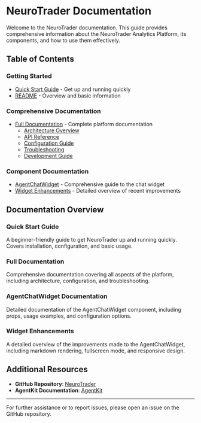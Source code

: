 # NeuroTrader Documentation

Welcome to the NeuroTrader documentation. This guide provides comprehensive information about the NeuroTrader Analytics Platform, its components, and how to use them effectively.

## Table of Contents

### Getting Started
- [Quick Start Guide](./QUICKSTART.md) - Get up and running quickly
- [README](../README.md) - Overview and basic information

### Comprehensive Documentation
- [Full Documentation](./DOCUMENTATION.md) - Complete platform documentation
  - [Architecture Overview](./DOCUMENTATION.md#architecture-overview)
  - [API Reference](./DOCUMENTATION.md#api-reference)
  - [Configuration Guide](./DOCUMENTATION.md#configuration-guide)
  - [Troubleshooting](./DOCUMENTATION.md#troubleshooting)
  - [Development Guide](./DOCUMENTATION.md#development-guide)

### Component Documentation
- [AgentChatWidget](./AGENT_CHAT_WIDGET.md) - Comprehensive guide to the chat widget
- [Widget Enhancements](./WIDGET_ENHANCEMENTS.md) - Detailed overview of recent improvements

## Documentation Overview

### Quick Start Guide
A beginner-friendly guide to get NeuroTrader up and running quickly. Covers installation, configuration, and basic usage.

### Full Documentation
Comprehensive documentation covering all aspects of the platform, including architecture, configuration, and troubleshooting.

### AgentChatWidget Documentation
Detailed documentation of the AgentChatWidget component, including props, usage examples, and configuration options.

### Widget Enhancements
A detailed overview of the improvements made to the AgentChatWidget, including markdown rendering, fullscreen mode, and responsive design.

## Additional Resources

- **GitHub Repository**: [NeuroTrader](https://github.com/Jivan052/NeuroTrader)
- **AgentKit Documentation**: [AgentKit](https://github.com/0xgasless/agentkit)

---

For further assistance or to report issues, please open an issue on the GitHub repository.
